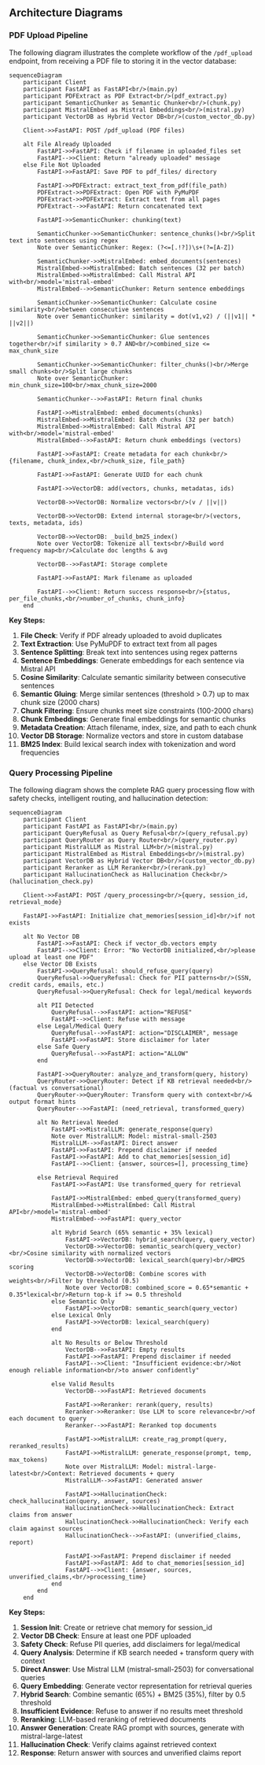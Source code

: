 ## Architecture Diagrams

### PDF Upload Pipeline

The following diagram illustrates the complete workflow of the `/pdf_upload` endpoint, from receiving a PDF file to storing it in the vector database:

```mermaid
sequenceDiagram
    participant Client
    participant FastAPI as FastAPI<br/>(main.py)
    participant PDFExtract as PDF Extract<br/>(pdf_extract.py)
    participant SemanticChunker as Semantic Chunker<br/>(chunk.py)
    participant MistralEmbed as Mistral Embeddings<br/>(mistral.py)
    participant VectorDB as Hybrid Vector DB<br/>(custom_vector_db.py)

    Client->>FastAPI: POST /pdf_upload (PDF files)
    
    alt File Already Uploaded
        FastAPI->>FastAPI: Check if filename in uploaded_files set
        FastAPI-->>Client: Return "already uploaded" message
    else File Not Uploaded
        FastAPI->>FastAPI: Save PDF to pdf_files/ directory
        
        FastAPI->>PDFExtract: extract_text_from_pdf(file_path)
        PDFExtract->>PDFExtract: Open PDF with PyMuPDF
        PDFExtract->>PDFExtract: Extract text from all pages
        PDFExtract-->>FastAPI: Return concatenated text
        
        FastAPI->>SemanticChunker: chunking(text)
        
        SemanticChunker->>SemanticChunker: sentence_chunks()<br/>Split text into sentences using regex
        Note over SemanticChunker: Regex: (?<=[.!?])\s+(?=[A-Z])
        
        SemanticChunker->>MistralEmbed: embed_documents(sentences)
        MistralEmbed->>MistralEmbed: Batch sentences (32 per batch)
        MistralEmbed->>MistralEmbed: Call Mistral API with<br/>model='mistral-embed'
        MistralEmbed-->>SemanticChunker: Return sentence embeddings
        
        SemanticChunker->>SemanticChunker: Calculate cosine similarity<br/>between consecutive sentences
        Note over SemanticChunker: similarity = dot(v1,v2) / (||v1|| * ||v2||)
        
        SemanticChunker->>SemanticChunker: Glue sentences together<br/>if similarity > 0.7 AND<br/>combined_size <= max_chunk_size
        
        SemanticChunker->>SemanticChunker: filter_chunks()<br/>Merge small chunks<br/>Split large chunks
        Note over SemanticChunker: min_chunk_size=100<br/>max_chunk_size=2000
        
        SemanticChunker-->>FastAPI: Return final chunks
        
        FastAPI->>MistralEmbed: embed_documents(chunks)
        MistralEmbed->>MistralEmbed: Batch chunks (32 per batch)
        MistralEmbed->>MistralEmbed: Call Mistral API with<br/>model='mistral-embed'
        MistralEmbed-->>FastAPI: Return chunk embeddings (vectors)
        
        FastAPI->>FastAPI: Create metadata for each chunk<br/>{filename, chunk_index,<br/>chunk_size, file_path}
        
        FastAPI->>FastAPI: Generate UUID for each chunk
        
        FastAPI->>VectorDB: add(vectors, chunks, metadatas, ids)
        
        VectorDB->>VectorDB: Normalize vectors<br/>(v / ||v||)
        
        VectorDB->>VectorDB: Extend internal storage<br/>(vectors, texts, metadata, ids)
        
        VectorDB->>VectorDB: _build_bm25_index()
        Note over VectorDB: Tokenize all texts<br/>Build word frequency map<br/>Calculate doc lengths & avg
        
        VectorDB-->>FastAPI: Storage complete
        
        FastAPI->>FastAPI: Mark filename as uploaded
        
        FastAPI-->>Client: Return success response<br/>{status, per_file_chunks,<br/>number_of_chunks, chunk_info}
    end
```

**Key Steps:**
1. **File Check**: Verify if PDF already uploaded to avoid duplicates
2. **Text Extraction**: Use PyMuPDF to extract text from all pages
3. **Sentence Splitting**: Break text into sentences using regex patterns
4. **Sentence Embeddings**: Generate embeddings for each sentence via Mistral API
5. **Cosine Similarity**: Calculate semantic similarity between consecutive sentences
6. **Semantic Gluing**: Merge similar sentences (threshold > 0.7) up to max chunk size (2000 chars)
7. **Chunk Filtering**: Ensure chunks meet size constraints (100-2000 chars)
8. **Chunk Embeddings**: Generate final embeddings for semantic chunks
9. **Metadata Creation**: Attach filename, index, size, and path to each chunk
10. **Vector DB Storage**: Normalize vectors and store in custom database
11. **BM25 Index**: Build lexical search index with tokenization and word frequencies

### Query Processing Pipeline

The following diagram shows the complete RAG query processing flow with safety checks, intelligent routing, and hallucination detection:

```mermaid
sequenceDiagram
    participant Client
    participant FastAPI as FastAPI<br/>(main.py)
    participant QueryRefusal as Query Refusal<br/>(query_refusal.py)
    participant QueryRouter as Query Router<br/>(query_router.py)
    participant MistralLLM as Mistral LLM<br/>(mistral.py)
    participant MistralEmbed as Mistral Embeddings<br/>(mistral.py)
    participant VectorDB as Hybrid Vector DB<br/>(custom_vector_db.py)
    participant Reranker as LLM Reranker<br/>(rerank.py)
    participant HallucinationCheck as Hallucination Check<br/>(hallucination_check.py)

    Client->>FastAPI: POST /query_processing<br/>{query, session_id, retrieval_mode}
    
    FastAPI->>FastAPI: Initialize chat_memories[session_id]<br/>if not exists
    
    alt No Vector DB
        FastAPI->>FastAPI: Check if vector_db.vectors empty
        FastAPI-->>Client: Error: "No VectorDB initialized,<br/>please upload at least one PDF"
    else Vector DB Exists
        FastAPI->>QueryRefusal: should_refuse_query(query)
        QueryRefusal->>QueryRefusal: Check for PII patterns<br/>(SSN, credit cards, emails, etc.)
        QueryRefusal->>QueryRefusal: Check for legal/medical keywords
        
        alt PII Detected
            QueryRefusal-->>FastAPI: action="REFUSE"
            FastAPI-->>Client: Refuse with message
        else Legal/Medical Query
            QueryRefusal-->>FastAPI: action="DISCLAIMER", message
            FastAPI->>FastAPI: Store disclaimer for later
        else Safe Query
            QueryRefusal-->>FastAPI: action="ALLOW"
        end
        
        FastAPI->>QueryRouter: analyze_and_transform(query, history)
        QueryRouter->>QueryRouter: Detect if KB retrieval needed<br/>(factual vs conversational)
        QueryRouter->>QueryRouter: Transform query with context<br/>& output format hints
        QueryRouter-->>FastAPI: (need_retrieval, transformed_query)
        
        alt No Retrieval Needed
            FastAPI->>MistralLLM: generate_response(query)
            Note over MistralLLM: Model: mistral-small-2503
            MistralLLM-->>FastAPI: Direct answer
            FastAPI->>FastAPI: Prepend disclaimer if needed
            FastAPI->>FastAPI: Add to chat_memories[session_id]
            FastAPI-->>Client: {answer, sources=[], processing_time}
            
        else Retrieval Required
            FastAPI->>FastAPI: Use transformed_query for retrieval
            
            FastAPI->>MistralEmbed: embed_query(transformed_query)
            MistralEmbed->>MistralEmbed: Call Mistral API<br/>model='mistral-embed'
            MistralEmbed-->>FastAPI: query_vector
            
            alt Hybrid Search (65% semantic + 35% lexical)
                FastAPI->>VectorDB: hybrid_search(query, query_vector)
                VectorDB->>VectorDB: semantic_search(query_vector)<br/>Cosine similarity with normalized vectors
                VectorDB->>VectorDB: lexical_search(query)<br/>BM25 scoring
                VectorDB->>VectorDB: Combine scores with weights<br/>Filter by threshold (0.5)
                Note over VectorDB: combined_score = 0.65*semantic + 0.35*lexical<br/>Return top-k if >= 0.5 threshold
            else Semantic Only
                FastAPI->>VectorDB: semantic_search(query_vector)
            else Lexical Only  
                FastAPI->>VectorDB: lexical_search(query)
            end
            
            alt No Results or Below Threshold
                VectorDB-->>FastAPI: Empty results
                FastAPI->>FastAPI: Prepend disclaimer if needed
                FastAPI-->>Client: "Insufficient evidence:<br/>Not enough reliable information<br/>to answer confidently"
                
            else Valid Results
                VectorDB-->>FastAPI: Retrieved documents
                
                FastAPI->>Reranker: rerank(query, results)
                Reranker->>Reranker: Use LLM to score relevance<br/>of each document to query
                Reranker-->>FastAPI: Reranked top documents
                
                FastAPI->>MistralLLM: create_rag_prompt(query, reranked_results)
                FastAPI->>MistralLLM: generate_response(prompt, temp, max_tokens)
                Note over MistralLLM: Model: mistral-large-latest<br/>Context: Retrieved documents + query
                MistralLLM-->>FastAPI: Generated answer
                
                FastAPI->>HallucinationCheck: check_hallucination(query, answer, sources)
                HallucinationCheck->>HallucinationCheck: Extract claims from answer
                HallucinationCheck->>HallucinationCheck: Verify each claim against sources
                HallucinationCheck-->>FastAPI: (unverified_claims, report)
                
                FastAPI->>FastAPI: Prepend disclaimer if needed
                FastAPI->>FastAPI: Add to chat_memories[session_id]
                FastAPI-->>Client: {answer, sources, unverified_claims,<br/>processing_time}
            end
        end
    end
```

**Key Steps:**
1. **Session Init**: Create or retrieve chat memory for session_id
2. **Vector DB Check**: Ensure at least one PDF uploaded
3. **Safety Check**: Refuse PII queries, add disclaimers for legal/medical
4. **Query Analysis**: Determine if KB search needed + transform query with context
5. **Direct Answer**: Use Mistral LLM (mistral-small-2503) for conversational queries
6. **Query Embedding**: Generate vector representation for retrieval queries
7. **Hybrid Search**: Combine semantic (65%) + BM25 (35%), filter by 0.5 threshold
8. **Insufficient Evidence**: Refuse to answer if no results meet threshold
9. **Reranking**: LLM-based reranking of retrieved documents
10. **Answer Generation**: Create RAG prompt with sources, generate with mistral-large-latest
11. **Hallucination Check**: Verify claims against retrieved context
12. **Response**: Return answer with sources and unverified claims report
